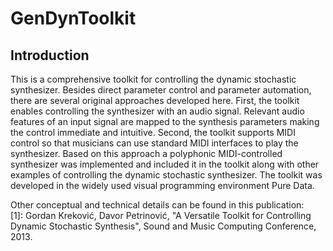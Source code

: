 GenDynToolkit
=============

Introduction
-------------

This is a comprehensive toolkit for controlling the dynamic stochastic synthesizer. Besides direct parameter control and parameter automation, there are several original approaches developed here. First, the toolkit enables controlling the synthesizer with an audio signal. Relevant audio features of an input signal are mapped to the synthesis parameters making the control immediate and intuitive. Second, the toolkit supports MIDI control so that musicians can use standard MIDI interfaces to play the synthesizer. Based on this approach a polyphonic MIDI-controlled synthesizer was implemented and included it in the toolkit along with other examples of controlling the dynamic stochastic synthesizer. The toolkit was developed in the widely used visual programming environment Pure Data.</p>
Other conceptual and technical details can be found in this publication: <br>
[1]: Gordan Kreković, Davor Petrinović, "A Versatile Toolkit for Controlling Dynamic Stochastic Synthesis", Sound and Music Computing Conference, 2013.
